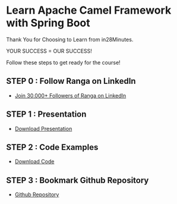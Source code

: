 # Learn Apache Camel Framework with Spring Boot

Thank You for Choosing to Learn from in28Minutes.

YOUR SUCCESS = OUR SUCCESS!

Follow these steps to get ready for the course!

## STEP 0 : Follow Ranga on LinkedIn

- [Join 30,000+ Followers of Ranga on LinkedIn](https://links.in28minutes.com/lin)

## STEP 1 : Presentation

- [Download Presentation](https://github.com/in28minutes/course-material/raw/main/08-apache-camel/ApacheCamelPresentation.pdf)

## STEP 2 : Code Examples

- [Download Code](https://github.com/in28minutes/camel/archive/main.zip)

## STEP 3 : Bookmark Github Repository

- [Github Repository](https://github.com/in28minutes/camel)
